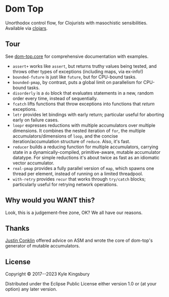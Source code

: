 # Dom Top

Unorthodox control flow, for Clojurists with masochistic sensibilities.
Available via [clojars](https://clojars.org/dom-top).

## Tour

See [dom-top.core](src/dom_top/core.clj) for comprehensive documentation with
examples.

- `assert+` works like `assert`, but returns truthy values being tested, and
  throws other types of exceptions (including maps, via ex-info!)
- `bounded-future` is just like `future`, but for CPU-bound tasks.
- `bounded-pmap`, by contrast, puts a global limit on parallelism for CPU-bound
  tasks.
- `disorderly` is a `do` block that evaluates statements in a new, random order
  every time, instead of sequentially.
- `fcatch` lifts functions that throw exceptions into functions that *return*
  exceptions.
- `letr` provides let bindings with early return; particular useful for
  aborting early on failure cases.
- `loopr` expresses reductions with multiple accumulators over multiple
  dimensions. It combines the nested iteration of `for`, the multiple
  accumulators/dimensions of `loop`, and the concise iteration/accumulation
  structure of `reduce`. Also, it's fast.
- `reducer` builds a reducing function for multiple accumulators, carrying
  state in a dynamically-compiled, primitive-aware, mutable accumulator
  datatype. For simple reductions it's about twice as fast as an idiomatic
  vector accumulator.
- `real-pmap` provides a fully parallel version of `map`, which spawns one
  thread per element, instead of running on a limited threadpool.
- `with-retry` provides `recur` that works through `try/catch` blocks;
  particularly useful for retrying network operations.

## Why would you WANT this?

Look, this is a judgement-free zone, OK? We all have our reasons.

## Thanks

[Justin Conklin](https://github.com/jgpc42) offered advice on ASM and wrote the
core of dom-top's generator of mutable accumulators.

## License

Copyright © 2017--2023 Kyle Kingsbury

Distributed under the Eclipse Public License either version 1.0 or (at
your option) any later version.
